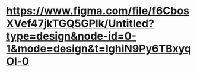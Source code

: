 # https://www.figma.com/file/f6CbosXVef47jkTGQ5GPlk/Untitled?type=design&node-id=0-1&mode=design&t=IghiN9Py6TBxyqOl-0
